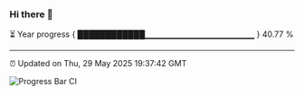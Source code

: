 ### Hi there 👋

⏳ Year progress { ████████████▁▁▁▁▁▁▁▁▁▁▁▁▁▁▁▁▁▁ } 40.77 %

---

⏰ Updated on Thu, 29 May 2025 19:37:42 GMT

![Progress Bar CI](https://github.com/IshwaranRudhara/GIT-ACTION/workflows/Progress%20Bar%20CI/badge.svg)
